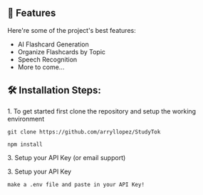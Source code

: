 


<h2>🧐 Features</h2>

Here're some of the project's best features:

*   AI Flashcard Generation
*   Organize Flashcards by Topic
*   Speech Recognition
*   More to come...

<h2>🛠️ Installation Steps:</h2>

<p>1. To get started first clone the repository and setup the working environment</p>

```
git clone https://github.com/arryllopez/StudyTok
```

```
npm install
```

<p>3. Setup your API Key (or email support)</p>
<p>3. Setup your API Key </p>

```
make a .env file and paste in your API Key!
